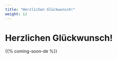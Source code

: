 ```yaml
---
title: "Herzlichen Glückwunsch!"
weight: 12
---
```


# Herzlichen Glückwunsch!

{{% coming-soon-de %}}
